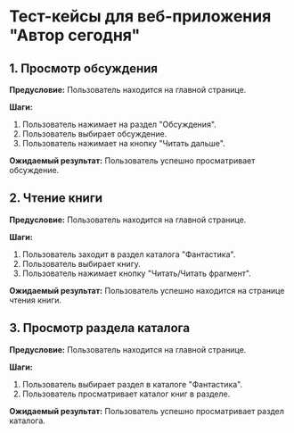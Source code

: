 # Тест-кейсы для веб-приложения "Автор сегодня"

## 1. Просмотр обсуждения

**Предусловие:** Пользователь находится на главной странице.

**Шаги:**
1. Пользователь нажимает на раздел "Обсуждения".
2. Пользователь выбирает обсуждение.
3. Пользователь нажимает на кнопку "Читать дальше".

**Ожидаемый результат:** Пользователь успешно просматривает обсуждение.

## 2. Чтение книги

**Предусловие:** Пользователь находится на главной странице.

**Шаги:**
1. Пользователь заходит в раздел каталога "Фантастика".
2. Пользователь выбирает книгу.
3. Пользователь нажимает кнопку "Читать/Читать фрагмент".

**Ожидаемый результат:** Пользователь успешно находится на странице чтения книги.

## 3. Просмотр раздела каталога

**Предусловие:** Пользователь находится на главной странице.

**Шаги:**
1. Пользователь выбирает раздел в каталоге "Фантастика".
2. Пользователь просматривает каталог книг в разделе.

**Ожидаемый результат:** Пользователь успешно просматривает раздел каталога.